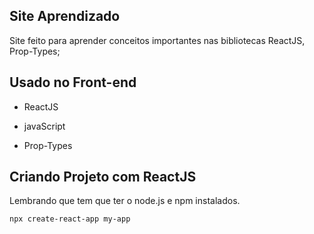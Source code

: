 

## Site Aprendizado

Site feito para aprender conceitos importantes nas bibliotecas ReactJS, Prop-Types;

## Usado no Front-end

* ReactJS
* javaScript

* Prop-Types

## Criando Projeto com ReactJS

Lembrando que tem que ter o node.js e npm instalados.

```
npx create-react-app my-app

```